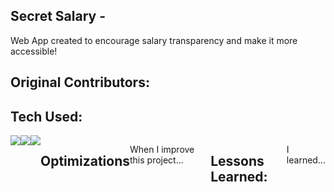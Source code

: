 ## Secret Salary - <a href="#" target="_blank"> </a>

Web App created to encourage salary transparency and make it more accessible!

## Original Contributors:
<!-- * Zira Serrano (https://github.com/ziraserrano) -->
<!-- * Jasmine P. Vo (https://github.com/jasminepvo) -->
<!-- * Vic -->

## Tech Used: 

<div style="display: flex; flex-direction: row;" align=left >
  <a href="https://www.w3.org/html/" target="_blank">
    <img src="https://img.shields.io/static/v1?&style=flat&logo=HTML5&logoColor=grey&labelColor=d2d8ff&label=&message=HTML&color=d2d8ff"/>
  </a>
  <a href="https://www.w3schools.com/css/" target="_blank">
    <img src="https://img.shields.io/static/v1?&style=flat&logo=CSS3&logoColor=grey&labelColor=d2d8ff&label=&message=CSS&color=d2d8ff"/>
  </a>
  <a href="https://www.w3schools.com/javascript/" target="_blank">
    <img src="https://img.shields.io/static/v1?&style=flat&logo=javascript&logoColor=grey&labelColor=d2d8ff&label=&message=JAVASCRIPT&color=d2d8ff"/>
  </a>


## Optimizations

When I improve this project...

## Lessons Learned:

I learned...

